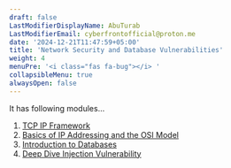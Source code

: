 ```yaml
---
draft: false
LastModifierDisplayName: AbuTurab
LastModifierEmail: cyberfrontofficial@proton.me
date: '2024-12-21T11:47:59+05:00'
title: 'Network Security and Database Vulnerabilities'
weight: 4
menuPre: '<i class="fas fa-bug"></i> '
collapsibleMenu: true
alwaysOpen: false
---
```


It has following modules...

1. [TCP IP Framework](/cybersecurity-and-networks/ibm-cybersecurity-analyst/network-security-and-database-vuln/tcp-ip-framework)
2. [Basics of IP Addressing and the OSI Model](/cybersecurity-and-networks/ibm-cybersecurity-analyst/network-security-and-database-vuln/basics-of-ip-addressing-and-the-osi-model)
3. [Introduction to Databases](/cybersecurity-and-networks/ibm-cybersecurity-analyst/network-security-and-database-vuln/introduction-to-databases)
4. [Deep Dive Injection Vulnerability](/cybersecurity-and-networks/ibm-cybersecurity-analyst/network-security-and-database-vuln/deep-dive-injection-vulnerability)

